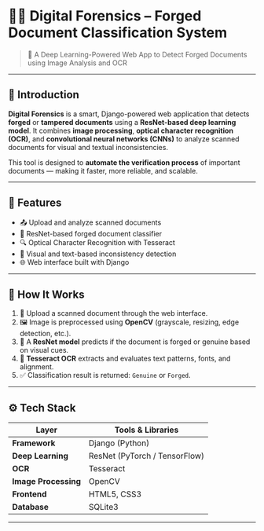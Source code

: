 
# 🕵️‍♀️ Digital Forensics – Forged Document Classification System

> 🔐 A Deep Learning-Powered Web App to Detect Forged Documents using Image Analysis and OCR

---

## 📌 Introduction

**Digital Forensics** is a smart, Django-powered web application that detects **forged** or **tampered documents** using a **ResNet-based deep learning model**. It combines **image processing**, **optical character recognition (OCR)**, and **convolutional neural networks (CNNs)** to analyze scanned documents for visual and textual inconsistencies.

This tool is designed to **automate the verification process** of important documents — making it faster, more reliable, and scalable.

---

## 🎯 Features

- 📤 Upload and analyze scanned documents
- 🧠 ResNet-based forged document classifier
- 🔍 Optical Character Recognition with Tesseract
- 🎯 Visual and text-based inconsistency detection
- 🌐 Web interface built with Django

---

## 🧠 How It Works

1. 📄 Upload a scanned document through the web interface.
2. 🖼️ Image is preprocessed using **OpenCV** (grayscale, resizing, edge detection, etc.).
3. 🤖 A **ResNet model** predicts if the document is forged or genuine based on visual cues.
4. 🔡 **Tesseract OCR** extracts and evaluates text patterns, fonts, and alignment.
5. ✅ Classification result is returned: `Genuine` or `Forged`.

---

## ⚙️ Tech Stack

| Layer                 | Tools & Libraries              |
|-----------------------|-------------------------------|
| **Framework**         | Django (Python)               |
| **Deep Learning**     | ResNet (PyTorch / TensorFlow) |
| **OCR**               | Tesseract                     |
| **Image Processing**  | OpenCV                        |
| **Frontend**          | HTML5, CSS3                   |
| **Database**          | SQLite3                       |

---
